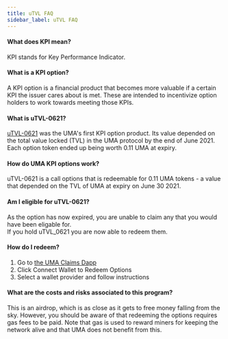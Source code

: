 ```yaml
---
title: uTVL FAQ
sidebar_label: uTVL FAQ
---
```


#### What does KPI mean? 
KPI stands for Key Performance Indicator. 

#### What is a KPI option? 
A KPI option is a financial product that becomes more valuable if a certain KPI the issuer cares about is met. These are intended to incentivize option holders to work towards meeting those KPIs.

#### What is uTVL-0621? 
[uTVL-0621](https://etherscan.io/token/0x21ae9e080a53ab98cc1266ed1c8cc27ffd3256d5) was the UMA's first KPI option product. Its value depended on the total value locked (TVL) in the UMA protocol by the end of June 2021. Each option token ended up being worth 0.11 UMA at expiry.

#### How do UMA KPI options work? 
uTVL-0621 is a call options that is redeemable for 0.11 UMA tokens  - a value that depended on the TVL of UMA at expiry on June 30 2021. 

#### Am I eligible for uTVL-0621? 
As the option has now expired, you are unable to claim any that you would have been eligable for.  
If you hold uTVL_0621 you are now able to redeem them.

#### How do I redeem? 
1. Go to [the UMA Claims Dapp](https://claim.umaproject.org)
2. Click Connect Wallet to Redeem Options 
3. Select a wallet provider and follow instructions 

#### What are the costs and risks associated to this program? 
This is an airdrop, which is as close as it gets to free money falling from the sky. However, you should be aware of that redeeming the options requires gas fees to be paid. Note that gas is used to reward miners for keeping the network alive and that UMA does not benefit from this. 
